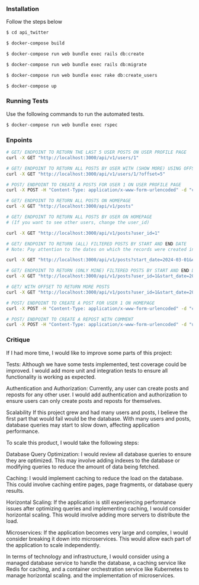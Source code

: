 ### Installation

Follow the steps below

```sh
$ cd api_twitter

$ docker-compose build

$ docker-compose run web bundle exec rails db:create

$ docker-compose run web bundle exec rails db:migrate

$ docker-compose run web bundle exec rake db:create_users

$ docker-compose up
```

### Running Tests

Use the following commands to run the automated tests.

```sh
$ docker-compose run web bundle exec rspec
```

### Enpoints

```sh
# GET/ ENDPOINT TO RETURN THE LAST 5 USER POSTS ON USER PROFILE PAGE
curl -X GET "http://localhost:3000/api/v1/users/1"

# GET/ ENDPOINT TO RETURN ALL POSTS BY USER WITH (SHOW MORE) USING OFFSET
curl -X GET "http://localhost:3000/api/v1/users/1/?offset=5"

# POST/ ENDPOINT TO CREATE A POSTS FOR USER 1 ON USER PROFILE PAGE
curl -X POST -H "Content-Type: application/x-www-form-urlencoded" -d "content=my content" http://localhost:3000/api/v1/users/1/create_post

# GET/ ENDPOINT TO RETURN ALL POSTS ON HOMEPAGE
curl -X GET "http://localhost:3000/api/v1/posts"

# GET/ ENDPOINT TO RETURN ALL POSTS BY USER ON HOMEPAGE
# (If you want to see other users, change the user_id)

curl -X GET "http://localhost:3000/api/v1/posts?user_id=1"

# GET/ ENDPOINT TO RETURN (ALL) FILTERED POSTS BY START AND END DATE
# Note: Pay attention to the dates on which the records were created in your local machine

curl -X GET "http://localhost:3000/api/v1/posts?start_date=2024-03-01&end_date=2024-08-05"

# GET/ ENDPOINT TO RETURN (ONLY MINE) FILTERED POSTS BY START AND END DATE
curl -X GET "http://localhost:3000/api/v1/posts?user_id=1&start_date=2024-03-01&end_date=2024-08-05"

# GET/ WITH OFFSET TO RETURN MORE POSTS
curl -X GET "http://localhost:3000/api/v1/posts?user_id=1&start_date=2024-03-01&end_date=2024-05-02&offset=10"

# POST/ ENDPOINT TO CREATE A POST FOR USER 1 ON HOMEPAGE
curl -X POST -H "Content-Type: application/x-www-form-urlencoded" -d "content=my content&user_id=1" http://localhost:3000/api/v1/posts

# POST/ ENDPOINT TO CREATE A REPOST WITH COMMENT
curl -X POST -H "Content-Type: application/x-www-form-urlencoded" -d "user_id=1&quote_content=Its my retweet" http://localhost:3000/api/v1/posts/3/repost

```
### Critique

If I had more time, I would like to improve some parts of this project:

Tests: Although we have some tests implemented, test coverage could be improved. I would add more unit and integration tests to ensure all functionality is working as expected.

Authentication and Authorization: Currently, any user can create posts and reposts for any other user. I would add authentication and authorization to ensure users can only create posts and reposts for themselves.

Scalability
If this project grew and had many users and posts, I believe the first part that would fail would be the database. With many users and posts, database queries may start to slow down, affecting application performance.

To scale this product, I would take the following steps:

Database Query Optimization: I would review all database queries to ensure they are optimized. This may involve adding indexes to the database or modifying queries to reduce the amount of data being fetched.

Caching: I would implement caching to reduce the load on the database. This could involve caching entire pages, page fragments, or database query results.

Horizontal Scaling: If the application is still experiencing performance issues after optimizing queries and implementing caching, I would consider horizontal scaling. This would involve adding more servers to distribute the load.

Microservices: If the application becomes very large and complex, I would consider breaking it down into microservices. This would allow each part of the application to scale independently.

In terms of technology and infrastructure, I would consider using a managed database service to handle the database, a caching service like Redis for caching, and a container orchestration service like Kubernetes to manage horizontal scaling. and the implementation of microservices.
